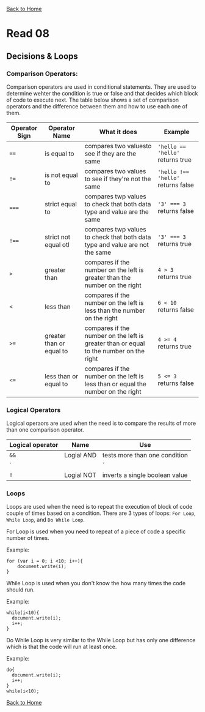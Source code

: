 [Back to Home](README.md)

# Read 08

## Decisions & Loops

### Comparison Operators:

Comparison operators are used in conditional statements. They are used to determine wehter the condition is true or false and that decides which block of code to execute next. The table below shows a set of comparison operators and the difference between them and how to use each one of them.

|Operator Sign| Operator Name | What it does | Example |
|---|---|---|---|
| `==` | is equal to| compares two valuesto see if they are the same | `'hello == 'hello'` returns true |
| `!=`| is not equal to | compares two values to see if they're not the same | `'hello !== 'hello'` returns false |
| `===` | strict equal to | compares twp values to check that both data type and value are the same | `'3' === 3` returns false |
| `!==` | strict not equal otl | compares twp values to check that both data type and value are not the same | `'3' === 3` returns true |
| `>` | greater than | compares if the number on the left is greater than the number on the right | `4 > 3` returns true |
| `<` | less than | compares if the number on the left is less than the number on the right | `6 < 10` returns false |
| `>=` | greater than or equal to | compares if the number on the left is greater than or equal to the number on the right | `4 >= 4` returns true |
| `<=` | less than or equal to | compares if the number on the left is less than or equal the number on the right | `5 <= 3` returns false |

### Logical Operators

Logical operaors are used when the need is to compare the results of more than one comparison operator.

|Logical operator | Name | Use|
|---|---|---|
| `&&` | Logial AND | tests more than one condition |
| `||` | Logial OR | tests at least one condition |
| `!` | Logial NOT | inverts a single boolean value |

### Loops

Loops are used when the need is to repeat the execution of block of code couple of times based on a condition. There are 3 types of loops: `For Loop`, `While Loop`, and `Do While Loop`.

For Loop is used when you need to repeat of a piece of code a specific number of times.

Example:

```
for (var i = 0; i <10; i++){
    document.write(i);
}
```

While Loop is used when you don't know the how many times the code should run.

Example:

```
while(i<10){
  document.write(i);
  i++;
}
```

Do While Loop is very similar to the While Loop but has only one difference which is that the code will run at least once.

Example:

```
do{
  document.write(i);
  i++;
}
while(i<10);
```

[Back to Home](README.md)